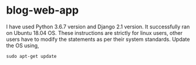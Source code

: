 # blog-web-app
I have used Python 3.6.7 version and Django 2.1 version.
It successfully ran on Ubuntu 18.04 OS.
These instructions are strictly for linux users, other users have to modify the statements as per their system standards.
Update the OS using, 

    sudo apt-get update
    

